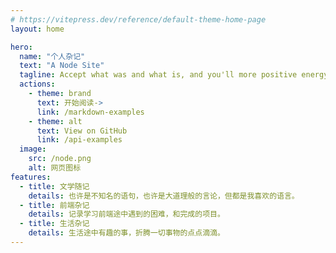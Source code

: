 ```yaml
---
# https://vitepress.dev/reference/default-theme-home-page
layout: home

hero:
  name: "个人杂记"
  text: "A Node Site"
  tagline: Accept what was and what is, and you'll more positive energy to pursue what will be.
  actions:
    - theme: brand
      text: 开始阅读->
      link: /markdown-examples
    - theme: alt
      text: View on GitHub
      link: /api-examples
  image:
    src: /node.png
    alt: 网页图标
features:
  - title: 文学随记
    details: 也许是不知名的语句，也许是大道理般的言论，但都是我喜欢的语言。
  - title: 前端杂记
    details: 记录学习前端途中遇到的困难，和完成的项目。
  - title: 生活杂记
    details: 生活途中有趣的事，折腾一切事物的点点滴滴。
---
```


